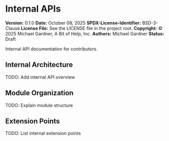 # Internal APIs

**Version:** 0.1.0
**Date:** October 08, 2025
**SPDX-License-Identifier:** BSD-3-Clause
**License File:** See the LICENSE file in the project root.
**Copyright:** © 2025 Michael Gardner, A Bit of Help, Inc.
**Authors:** Michael Gardner
**Status:** Draft

Internal API documentation for contributors.

## Internal Architecture

TODO: Add internal API overview

## Module Organization

TODO: Explain module structure

## Extension Points

TODO: List internal extension points
